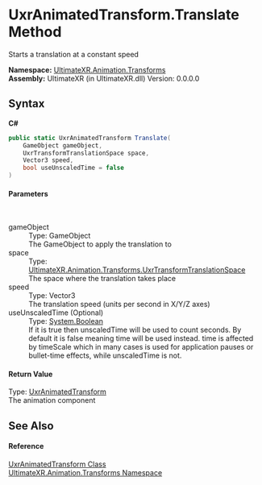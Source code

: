 # UxrAnimatedTransform.Translate Method 
 

Starts a translation at a constant speed

**Namespace:**&nbsp;<a href="N_UltimateXR_Animation_Transforms">UltimateXR.Animation.Transforms</a><br />**Assembly:**&nbsp;UltimateXR (in UltimateXR.dll) Version: 0.0.0.0

## Syntax

**C#**<br />
``` C#
public static UxrAnimatedTransform Translate(
	GameObject gameObject,
	UxrTransformTranslationSpace space,
	Vector3 speed,
	bool useUnscaledTime = false
)
```


#### Parameters
&nbsp;<dl><dt>gameObject</dt><dd>Type: GameObject<br />The GameObject to apply the translation to</dd><dt>space</dt><dd>Type: <a href="T_UltimateXR_Animation_Transforms_UxrTransformTranslationSpace">UltimateXR.Animation.Transforms.UxrTransformTranslationSpace</a><br />The space where the translation takes place</dd><dt>speed</dt><dd>Type: Vector3<br />The translation speed (units per second in X/Y/Z axes)</dd><dt>useUnscaledTime (Optional)</dt><dd>Type: <a href="https://docs.microsoft.com/dotnet/api/system.boolean" target="_blank" rel="noopener noreferrer">System.Boolean</a><br />If it is true then unscaledTime will be used to count seconds. By default it is false meaning time will be used instead. time is affected by timeScale which in many cases is used for application pauses or bullet-time effects, while unscaledTime is not.</dd></dl>

#### Return Value
Type: <a href="T_UltimateXR_Animation_Transforms_UxrAnimatedTransform">UxrAnimatedTransform</a><br />The animation component

## See Also


#### Reference
<a href="T_UltimateXR_Animation_Transforms_UxrAnimatedTransform">UxrAnimatedTransform Class</a><br /><a href="N_UltimateXR_Animation_Transforms">UltimateXR.Animation.Transforms Namespace</a><br />